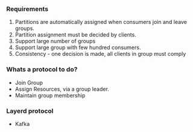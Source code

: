 
### Requirements

1. Partitions are automatically assigned when consumers join and leave groups.
2. Partition assignment must be decided by clients.
3. Support large number of groups
4. Support large group with few hundred consumers.
5. Consistency - one decision is made, all clients in group must comply

### Whats a protocol to do?

- Join Group
- Assign Resources, via a group leader.
- Maintain group membership

### Layerd protocol

- Kafka 
